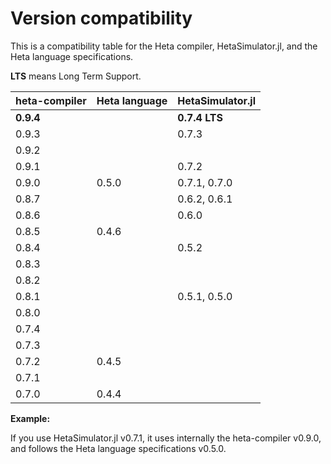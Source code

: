 # Version compatibility

This is a compatibility table for the Heta compiler, HetaSimulator.jl, and the Heta language specifications.

**LTS** means Long Term Support.

| heta-compiler | Heta language | HetaSimulator.jl |
|---------------|---------------|------------------|
| **0.9.4**     |            | **0.7.4 LTS**    |
| 0.9.3         |            | 0.7.3            |
| 0.9.2         |            |                  |
| 0.9.1         |            | 0.7.2            |
| 0.9.0         | 0.5.0      | 0.7.1, 0.7.0     |
| 0.8.7         |            | 0.6.2, 0.6.1     |
| 0.8.6         |            | 0.6.0            |
| 0.8.5         | 0.4.6      |                  |
| 0.8.4         |            | 0.5.2            |
| 0.8.3         |            |                  |
| 0.8.2         |            |                  |
| 0.8.1         |            | 0.5.1, 0.5.0     |
| 0.8.0         |            |                  |
| 0.7.4         |            |                  |
| 0.7.3         |            |                  |
| 0.7.2         | 0.4.5      |                  |
| 0.7.1         |            |                  |
| 0.7.0         | 0.4.4      |                  |

__Example:__

If you use HetaSimulator.jl v0.7.1, it uses internally the heta-compiler v0.9.0, and follows the Heta language specifications v0.5.0.